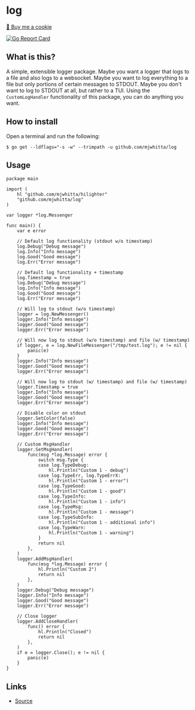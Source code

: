 # log

<a href="https://www.buymeacoffee.com/mjwhitta">🍪 Buy me a cookie</a>

[![Go Report Card](https://goreportcard.com/badge/github.com/mjwhitta/log)](https://goreportcard.com/report/github.com/mjwhitta/log)

## What is this?

A simple, extensible logger package. Maybe you want a logger that logs
to a file and also logs to a websocket. Maybe you want to log
everything to a file but only portions of certain messages to STDOUT.
Maybe you don't want to log to STDOUT at all, but rather to a TUI.
Using the `CustomLogHandler` functionality of this package, you can do
anything you want.

## How to install

Open a terminal and run the following:

```
$ go get --ldflags="-s -w" --trimpath -u github.com/mjwhitta/log
```

## Usage

```
package main

import (
    hl "github.com/mjwhitta/hilighter"
    "github.com/mjwhitta/log"
)

var logger *log.Messenger

func main() {
    var e error

    // Default log functionality (stdout w/o timestamp)
    log.Debug("Debug message")
    log.Info("Info message")
    log.Good("Good message")
    log.Err("Error message")

    // Default log functionality + timestamp
    log.Timestamp = true
    log.Debug("Debug message")
    log.Info("Info message")
    log.Good("Good message")
    log.Err("Error message")

    // Will log to stdout (w/o timestamp)
    logger = log.NewMessenger()
    logger.Info("Info message")
    logger.Good("Good message")
    logger.Err("Error message")

    // Will now log to stdout (w/o timestamp) and file (w/ timestamp)
    if logger, e = log.NewFileMessenger("/tmp/test.log"); e != nil {
        panic(e)
    }
    logger.Info("Info message")
    logger.Good("Good message")
    logger.Err("Error message")

    // Will now log to stdout (w/ timestamp) and file (w/ timestamp)
    logger.Timestamp = true
    logger.Info("Info message")
    logger.Good("Good message")
    logger.Err("Error message")

    // Disable color on stdout
    logger.SetColor(false)
    logger.Info("Info message")
    logger.Good("Good message")
    logger.Err("Error message")

    // Custom MsgHandler
    logger.SetMsgHandler(
        func(msg *log.Message) error {
            switch msg.Type {
            case log.TypeDebug:
                hl.Println("Custom 1 - debug")
            case log.TypeErr, log.TypeErrX:
                hl.Println("Custom 1 - error")
            case log.TypeGood:
                hl.Println("Custom 1 - good")
            case log.TypeInfo:
                hl.Println("Custom 1 - info")
            case log.TypeMsg:
                hl.Println("Custom 1 - message")
            case log.TypeSubInfo:
                hl.Println("Custom 1 - additional info")
            case log.TypeWarn:
                hl.Println("Custom 1 - warning")
            }
            return nil
        },
    )
    logger.AddMsgHandler(
        func(msg *log.Message) error {
            hl.Println("Custom 2")
            return nil
        },
    )
    logger.Debug("Debug message")
    logger.Info("Info message")
    logger.Good("Good message")
    logger.Err("Error message")

    // Close logger
    logger.AddCloseHandler(
        func() error {
            hl.Println("Closed")
            return nil
        },
    )
    if e = logger.Close(); e != nil {
        panic(e)
    }
}
```

## Links

- [Source](https://github.com/mjwhitta/log)

